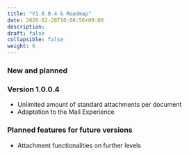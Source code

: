 ```yaml
---
title: "V1.0.0.4 & Roadmap"
date: 2020-02-28T10:08:56+09:00
description: 
draft: false
collapsible: false
weight: 6
---
```

### New and planned

### Version 1.0.0.4
- Unlimited amount of standard attachments per document
- Adaptation to the Mail Experience

### Planned features for future versions
- Attachment functionalities on further levels

